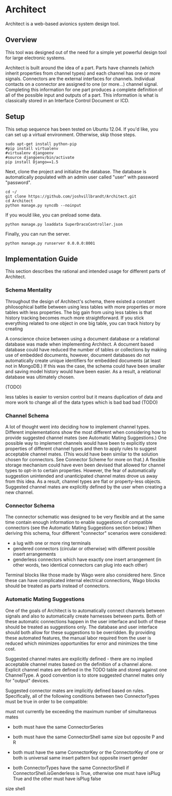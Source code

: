 Architect
=========

Architect is a web-based avionics system design tool.

## Overview

This tool was designed out of the need for a simple yet powerful design tool for large electronic systems.

Architect is built around the idea of a part. Parts have channels (which inherit properties from channel types) and each channel has one or more signals. Connectors are the external interfaces for channels. Individual contacts on a connector are assigned to one (or more...) channel signal. Completing this information for one part produces a complete definition of all of the possible input and outputs of a part. This information is what is classically stored in an Interface Control Document or ICD.

## Setup

This setup sequence has been tested on Ubuntu 12.04. If you'd like, you can set up a virtual environment. Otherwise, skip those steps.

    sudo apt-get install python-pip
    #pip install virtualenv
    #virtualenv djangoenv
    #source djangoenv/bin/activate
    pip install Django==1.5

Next, clone the project and initialize the database. The database is automatically populated with an admin user called "user" with password "password".

    cd ~/
    git clone https://github.com/joshvillbrandt/Architect.git
    cd Architect
    python manage.py syncdb --noinput

If you would like, you can preload some data.

    python manage.py loaddata SuperDracoController.json

Finally, you can run the server.

    python manage.py runserver 0.0.0.0:8001

## Implementation Guide

This section describes the rational and intended usage for different parts of Architect.

### Schema Mentality

Throughout the design of Architect's schema, there existed a constant philosophical battle between using less tables with more properties or more tables with less properties. The big gain from using less tables is that history tracking becomes much more straightforward. If you stick everything related to one object in one big table, you can track history by creating 

A conscience choice between using a document database or a relational database was made when implementing Architect. A document based database could have reduced the number of tables or collections by making use of embedded documents, however, document databases do not automatically create unique identifiers for embedded documents (at least not in MongoDB.) If this was the case, the schema could have been smaller and saving model history would have been easier. As a result, a relational database was ultimately chosen.

 (TODO)

less tables is easier to version control but it means duplication of data and more work to change all of the data types which is bad bad bad (TODO)

### Channel Schema

A lot of thought went into deciding how to implement channel types. Different implementations show the most different when considering how to provide suggested channel mates (see Automatic Mating Suggestions.) One possible way to implement channels would have been to explicitly store properties of different channel types and then to apply rules to suggest acceptable channel mates. (This would have been similar to the solution chosen for connectors. See Connector Scheme for more on that.) A flexible storage mechanism could have even been devised that allowed for channel types to opt-in to certain properties. However, the fear of automatically suggestion unintended and unanticipated channel mates drove us away from this idea. As a result, channel types are flat or property-less objects. Suggested channel mates are explicitly defined by the user when creating a new channel.

### Connector Schema

The connector schematic was designed to be very flexible and at the same time contain enough information to enable suggestions of compatible connectors (see the Automatic Mating Suggestions section below.) When deriving this schema, four different "connector" scenarios were considered:

* a lug with one or more ring terminals
* gendered connectors (circular or otherwise) with different possible insert arrangements
* genderless connectors which have exactly one insert arrangement (in other words, two identical connectors can plug into each other)

Terminal blocks like those made by Wago were also considered here. Since these can have complicated internal electrical connections, Wago blocks should be treated as parts instead of connectors.

### Automatic Mating Suggestions

One of the goals of Architect is to automatically connect channels between signals and also to automatically create harnesses between parts. Both of these automatic connections happen in the user interface and both of these should be treated as suggestions only. The database and user interface should both allow for these suggestions to be overridden. By providing these automated features, the manual labor required from the user is reduced which minimizes opportunities for error and minimizes the  time cost.

Suggested channel mates are explicitly defined - there are no implied acceptable channel mates based on the definition of a channel alone. Explicit channel mates are defined in the TODO table and stored against one ChannelType. A good convention is to store suggested channel mates only for "output" devices.

Suggested connector mates are implicitly defined based on rules. Specifically, all of the following conditions between two ConnectorTypes must be true in order to be compatible:

must not currently be exceeding the maximum number of simultaneous mates
* both must have the same ConnectorSeries
* both must have the same ConnectorShell
same size but opposite P and R
* both must have the same ConnectorKey or the ConnectorKey of one or both is universal
same insert pattern but opposite insert gender

* both ConnectorTypes have the same ConnectorShell if ConnectorShell.isGenderless is True, otherwise one must have isPlug True and the other must have isPlug false






size
shell
